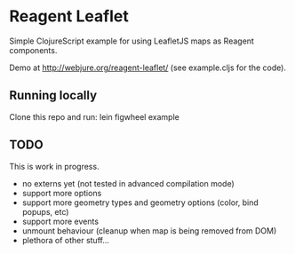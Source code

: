 # Reagent Leaflet #

Simple ClojureScript example for using LeafletJS maps as Reagent components.


Demo at http://webjure.org/reagent-leaflet/ (see example.cljs for the code).


## Running locally ##

Clone this repo and run: lein figwheel example

## TODO ##

This is work in progress.

* no externs yet (not tested in advanced compilation mode)
* support more options 
* support more geometry types and geometry options (color, bind popups, etc)
* support more events
* unmount behaviour (cleanup when map is being removed from DOM)
* plethora of other stuff...

